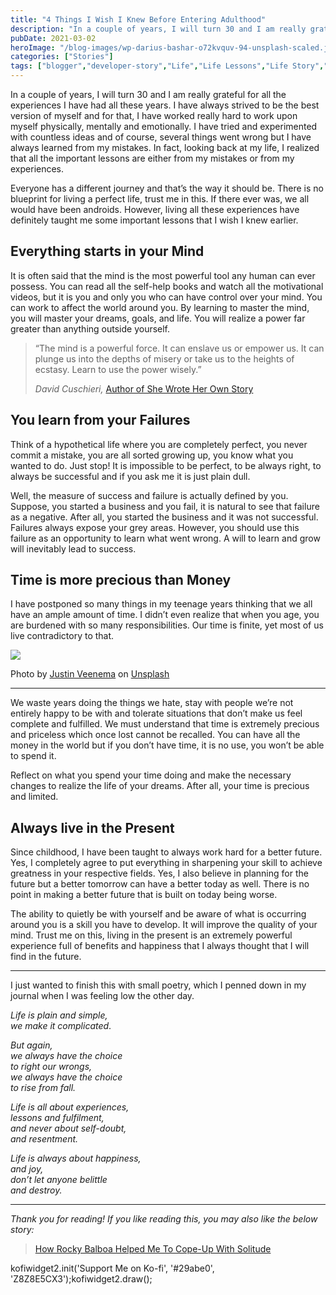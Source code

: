 ```yaml
---
title: "4 Things I Wish I Knew Before Entering Adulthood"
description: "In a couple of years, I will turn 30 and I am really grateful for all the experiences I have had all these years. I have always strived to be the best version of myself and for that, I have worked really hard to work upon myself physically, mentally and emotionally. I have tried and [&hellip;]"
pubDate: 2021-03-02
heroImage: "/blog-images/wp-darius-bashar-o72kvquv-94-unsplash-scaled.jpg"
categories: ["Stories"]
tags: ["blogger","developer-story","Life","Life Lessons","Life Story","Motivation","Self Improvement","thedeveloperstory","writer"]
---
```


In a couple of years, I will turn 30 and I am really grateful for all the experiences I have had all these years. I have always strived to be the best version of myself and for that, I have worked really hard to work upon myself physically, mentally and emotionally. I have tried and experimented with countless ideas and of course, several things went wrong but I have always learned from my mistakes. In fact, looking back at my life, I realized that all the important lessons are either from my mistakes or from my experiences.

Everyone has a different journey and that’s the way it should be. There is no blueprint for living a perfect life, trust me in this. If there ever was, we all would have been androids. However, living all these experiences have definitely taught me some important lessons that I wish I knew earlier. 

## Everything starts in your Mind

It is often said that the mind is the most powerful tool any human can ever possess. You can read all the self-help books and watch all the motivational videos, but it is you and only you who can have control over your mind. You can work to affect the world around you. By learning to master the mind, you will master your dreams, goals, and life. You will realize a power far greater than anything outside yourself.

> “The mind is a powerful force. It can enslave us or empower us. It can plunge us into the depths of misery or take us to the heights of ecstasy. Learn to use the power wisely.”
> 
> _David Cuschieri,_ [Author of She Wrote Her Own Story](https://www.goodreads.com/author/quotes/5807635.David_Cuschieri)

## You learn from your Failures

Think of a hypothetical life where you are completely perfect, you never commit a mistake, you are all sorted growing up, you know what you wanted to do. Just stop! It is impossible to be perfect, to be always right, to always be successful and if you ask me it is just plain dull. 

Well, the measure of success and failure is actually defined by you. Suppose, you started a business and you fail, it is natural to see that failure as a negative. After all, you started the business and it was not successful. Failures always expose your grey areas. However, you should use this failure as an opportunity to learn what went wrong. A will to learn and grow will inevitably lead to success.

## Time is more precious than Money

I have postponed so many things in my teenage years thinking that we all have an ample amount of time. I didn’t even realize that when you age, you are burdened with so many responsibilities. Our time is finite, yet most of us live contradictory to that.

![](http://thedeveloperstory.files.wordpress.com/2021/03/2ae0f-1e2m-x6n8qidel1effeo7bg.jpeg)

Photo by [Justin Veenema](https://unsplash.com/@justinveenema?utm_source=unsplash&utm_medium=referral&utm_content=creditCopyText) on [Unsplash](https://unsplash.com/collections/9893588/time-is-precious?utm_source=unsplash&utm_medium=referral&utm_content=creditCopyText)

* * *

We waste years doing the things we hate, stay with people we’re not entirely happy to be with and tolerate situations that don’t make us feel complete and fulfilled. We must understand that time is extremely precious and priceless which once lost cannot be recalled. You can have all the money in the world but if you don’t have time, it is no use, you won’t be able to spend it. 

Reflect on what you spend your time doing and make the necessary changes to realize the life of your dreams. After all, your time is precious and limited.

## Always live in the Present 

Since childhood, I have been taught to always work hard for a better future. Yes, I completely agree to put everything in sharpening your skill to achieve greatness in your respective fields. Yes, I also believe in planning for the future but a better tomorrow can have a better today as well. There is no point in making a better future that is built on today being worse.

The ability to quietly be with yourself and be aware of what is occurring around you is a skill you have to develop. It will improve the quality of your mind. Trust me on this, living in the present is an extremely powerful experience full of benefits and happiness that I always thought that I will find in the future.

* * *

I just wanted to finish this with small poetry, which I penned down in my journal when I was feeling low the other day.

_Life is plain and simple,   
we make it complicated_. 

_But again,   
we always have the choice  
to right our wrongs,  
we always have the choice  
to rise from fall._

_Life is all about experiences,  
lessons and fulfilment,  
and never about self-doubt,  
and resentment._

_Life is always about happiness,  
and joy,  
don’t let anyone belittle  
and destroy._

* * *

_Thank you for reading! If you like reading this, you may also like the below story:_

> [How Rocky Balboa Helped Me To Cope-Up With Solitude](https://thedeveloperstory.com/2021/02/05/how-rocky-balboa-helped-me-to-cope-up-with-solitude/)

kofiwidget2.init('Support Me on Ko-fi', '#29abe0', 'Z8Z8E5CX3');kofiwidget2.draw();